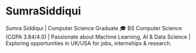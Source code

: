 # SumraSiddiqui
Sumra Siddiqui | Computer Science Graduate  🎓 BS Computer Science (CGPA 3.84/4.0) | Passionate about Machine Learning, AI &amp; Data Science | Exploring opportunities in UK/USA for jobs, internships &amp; research.
